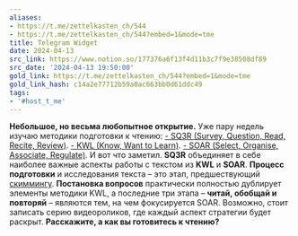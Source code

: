 ```yaml
---
aliases:
- https://t.me/zettelkasten_ch/544
- https://t.me/zettelkasten_ch/544?embed=1&mode=tme
title: Telegram Widget
date: 2024-04-13
src_link: https://www.notion.so/177376a6f13f4d11b3c7f9e38508df89
src_date: '2024-04-13 19:50:00'
gold_link: https://t.me/zettelkasten_ch/544?embed=1&mode=tme
gold_link_hash: c14a2e77712b59a0ac663bb0d61ddc49
tags:
- '#host_t_me'
---
```


**Небольшое, но весьма любопытное открытие.**
Уже пару недель изучаю методики подготовки к чтению:
[- SQ3R (Survey, Question, Read, Recite, Review)](https://rustamagamaliev.ru/?p=2246).
[- KWL (Know, Want to Learn)](https://rustamagamaliev.ru/?p=2307).
[- SOAR (Select, Organise, Associate, Regulate)](https://rustamagamaliev.ru/?p=2315).
И вот что заметил.
**SQ3R** объединяет в себе наиболее важные аспекты работы с текстом из
**KWL** и
**SOAR**.
**Процесс подготовки** и исследования текста – это этап, предшествующий
[скиммингу](https://rustamagamaliev.ru/?p=2644).
**Постановка вопросов** практически полностью дублирует элементы методики KWL, а последние три этапа –
**читай, обобщай и повторяй** – являются тем, на чем фокусируется SOAR.
Возможно, стоит записать серию видеороликов, где каждый аспект стратегии будет раскрыт.
**Расскажите, а как вы готовитесь к чтению?**